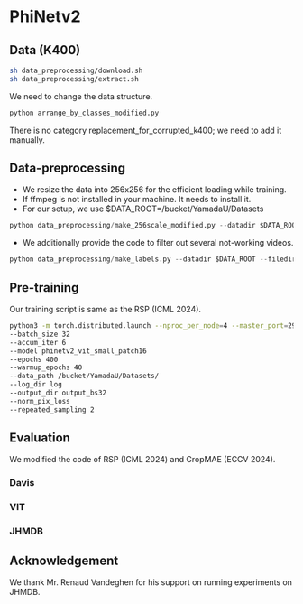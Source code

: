 # PhiNetv2

## Data (K400)

```sh
sh data_preprocessing/download.sh
sh data_preprocessing/extract.sh
```

We need to change the data structure.

```python
python arrange_by_classes_modified.py
```

There is no category replacement_for_corrupted_k400; we need to add it manually. 

## Data-preprocessing
- We resize the data into 256x256 for the efficient loading while training.
- If ffmpeg is not installed in your machine. It needs to install it.
- For our setup, we use $DATA_ROOT=/bucket/YamadaU/Datasets

```python
python data_preprocessing/make_256scale_modified.py --datadir $DATA_ROOT
```

- We additionally provide the code to filter out several not-working videos.

```python
python data_preprocessing/make_labels.py --datadir $DATA_ROOT --filedir train2
```

## Pre-training
Our training script is same as the RSP (ICML 2024). 

```sh
python3 -m torch.distributed.launch --nproc_per_node=4 --master_port=29500 main_pretrain_phinetv2.py
--batch_size 32
--accum_iter 6
--model phinetv2_vit_small_patch16
--epochs 400
--warmup_epochs 40
--data_path /bucket/YamadaU/Datasets/
--log_dir log
--output_dir output_bs32
--norm_pix_loss
--repeated_sampling 2 
```

## Evaluation
We modified the code of RSP (ICML 2024) and CropMAE (ECCV 2024). 

### Davis

### VIT

### JHMDB

## Acknowledgement
We thank Mr. Renaud Vandeghen for his support on running experiments on JHMDB.

